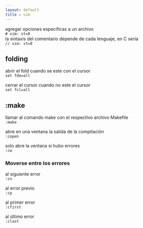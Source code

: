 ```yaml
--- 
layout: default
title : vim
---
```

agregar opciones especificas a un archivo  
`# vim: st=8`  
la sintaxis del comentario depende de cada lenguaje, en C sería  
`// vim: st=8`

## folding 

abrir el fold cuando se este con el cursor  
`set fdo=all`

cerrar el cursor cuando no este el cursor  
`set fcl=all`

## :make 

llamar al comando make con el respectivo archivo Makefile  
`:make`  

abre en una ventana la salida de la compitación   
`:copen`  

solo abre la ventana si hubo errores  
`:cw`  

### Moverse entre los errores
al siguiente error  
`:cn`

al error previo   
`:cp`

al primer error  
`:cfirst`

al último error  
`:clast`

